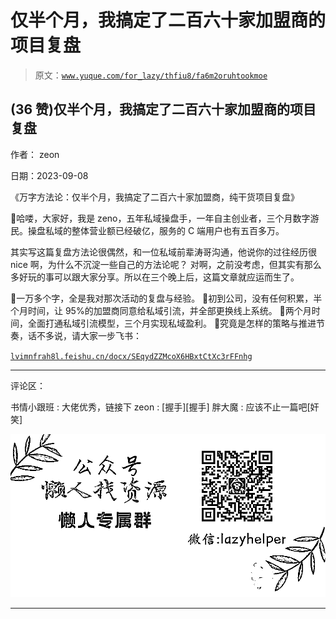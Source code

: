 # 仅半个月，我搞定了二百六十家加盟商的项目复盘

> 原文：[`www.yuque.com/for_lazy/thfiu8/fa6m2oruhtookmoe`](https://www.yuque.com/for_lazy/thfiu8/fa6m2oruhtookmoe)

## (36 赞)仅半个月，我搞定了二百六十家加盟商的项目复盘

作者： zeon

日期：2023-09-08

《万字方法论：仅半个月，我搞定了二百六十家加盟商，纯干货项目复盘》

🤩哈喽，大家好，我是 zeno，五年私域操盘手，一年自主创业者，三个月数字游民。操盘私域的整体营业额已经破亿，服务的 C 端用户也有五百多万。

其实写这篇复盘方法论很偶然，和一位私域前辈涛哥沟通，他说你的过往经历很 nice 啊，为什么不沉淀一些自己的方法论呢？
对啊，之前没考虑，但其实有那么多好玩的事可以跟大家分享。所以在三个晚上后，这篇文章就应运而生了。

💎一万多个字，全是我对那次活动的复盘与经验。
💎初到公司，没有任何积累，半个月时间，让 95%的加盟商同意给私域引流，并全部更换线上系统。
💎两个月时间，全面打通私域引流模型，三个月实现私域盈利。
💎究竟是怎样的策略与推进节奏，话不多说，请大家一步飞书：

[`lvimnfrah8l.feishu.cn/docx/SEqydZZMcoX6HBxtCtXc3rFFnhg`](https://lvimnfrah8l.feishu.cn/docx/SEqydZZMcoX6HBxtCtXc3rFFnhg)

* * *

评论区：

书情小跟班 : 大佬优秀，链接下
zeon : [握手][握手]
胖大魔 : 应该不止一篇吧[奸笑]

![](img/1c37d505930596d12a88ab23e11aa07a.png)

* * *